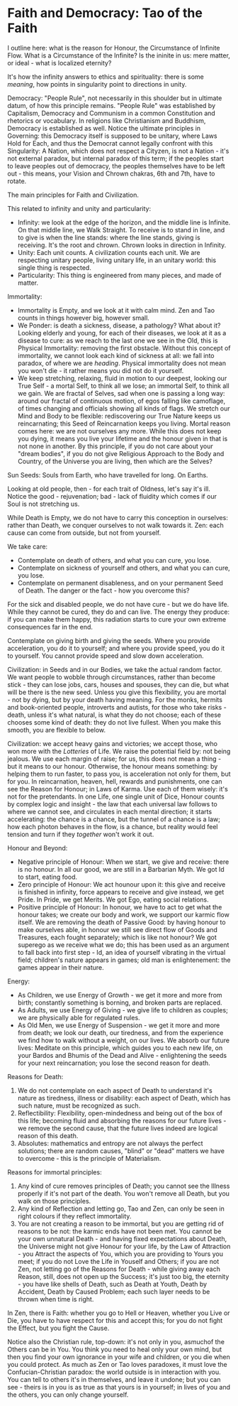 # Faith and Democracy: Tao of the Faith

I outline here: what is the reason for Honour, the Circumstance of Infinite Flow. What is a Circumstance of the Infinite? Is the ininite in us: mere matter, or ideal - what is localized eternity?

It's how the infinity answers to ethics and spirituality: there is some *meaning*, how points in singularity point to directions in unity.

Democracy: "People Rule", not necessarily in this shoulder but in ultimate datum, of how this principle remains. "People Rule" was established by Capitalism, Democracy and Communism in a common Constitution and rhetorics or vocabulary. In religions like Christianism and Buddhism, Democracy is established as well. Notice the ultimate principles in Governing: this Democracy itself is supposed to be unitary, where Laws Hold for Each, and thus the Democrat cannot legally confront with this Singularity: A Nation, which does not respect a Cityzen, is not a Nation - it's not external paradox, but internal paradox of this term; if the peoples start to leave peoples out of democracy, the peoples themselves have to be left out - this means, your Vision and Chrown chakras, 6th and 7th, have to rotate.

The main principles for Faith and Civilization.

This related to infinity and unity and particularity:
- Infinity: we look at the edge of the horizon, and the middle line is Infinite. On that middle line, we Walk Straight. To receive is to stand in line, and to give is when the line stands: where the line stands, giving is receiving. It's the root and chrown. Chrown looks in direction in Infinity.
- Unity: Each unit counts. A civilization counts each unit. We are respecting unitary people, living unitary life, in an unitary world: this single thing is respected.
- Particularity: This thing is engineered from many pieces, and made of matter.

Immortality:
- Immortality is Empty, and we look at it with calm mind. Zen and Tao counts in things however big, however small.
- We Ponder: is death a sickness, disease, a pathology? What about it? Looking elderly and young, for each of their diseases, we look at it as a disease to cure: as we reach to the last one we see in the Old, this is Physical Immortality: removing the first obstacle. Without this concept of immortality, we cannot look each kind of sickness at all: we fall into paradox, of where we are *heading*. Physical immortality does not mean you won't die - it rather means you did not do it yourself.
- We keep stretching, relaxing, fluid in motion to our deepest, looking our True Self - a mortal Self, to think all we lose; an immortal Self, to think all we gain. We are fractal of Selves, sad when one is passing a long way: around our fractal of continuous motion, of egos falling like camoflage, of times changing and officials showing all kinds of flags. We stretch our Mind and Body to be flexible: rediscovering our True Nature keeps us reincarnating; this Seed of Reincarnation keeps you living. Mortal reason comes here: we are not ourselves any more. While this does not keep you dying, it means you live your lifetime and the honour given in that is not none in another. By this principle, if you do not care about your "dream bodies", if you do not give Religious Approach to the Body and Country, of the Universe you are living, then which are the Selves?

Sun Seeds: Souls from Earth, who have travelled for long. On Earths.

Looking at old people, then - for each trait of Oldness, let's say it's ill. Notice the good - rejuvenation; bad - lack of fluidity which comes if our Soul is not stretching us.

While Death is Empty, we do not have to carry this conception in ourselves: rather than Death, we conquer ourselves to not walk towards it. Zen: each cause can come from outside, but not from yourself.

We take care:
- Contemplate on death of others, and what you can cure, you lose.
- Contemplate on sickness of yourself and others, and what you can cure, you lose.
- Contemplate on permanent disableness, and on your permanent Seed of Death. The danger or the fact - how you overcome this?

For the sick and disabled people, we do not have cure - but we do have life. While they cannot be cured, they do and can live. The energy they produce: if you can make them happy, this radiation starts to cure your own extreme consequences far in the end.

Contemplate on giving birth and giving the seeds. Where you provide acceleration, you do it to yourself; and where you provide speed, you do it to yourself. You cannot provide speed and slow down acceleration.

Civilization: in Seeds and in our Bodies, we take the actual random factor. We want people to wobble through circumstances, rather than become stick - they can lose jobs, cars, houses and spouses, they can die, but what will be there is the new seed. Unless you give this flexibility, you are mortal - not by dying, but by your death having meaning. For the monks, hermits and book-oriented people, introverts and autists, for those who take risks - death, unless it's what natural, is what they do not choose; each of these chooses some kind of death: they do not live fullest. When you make this smooth, you are flexible to below.

Civilization: we accept heavy gains and victories; we accept those, who won more with the *Lotteries* of Life. We raise the potential field by: not being jealous. We use each margin of raise; for us, this does not mean a thing - but it means to our honour. Otherwise, the honour means something: by helping them to run faster, to pass you, is acceleration not only for them, but for you. In reincarnation, heaven, hell, rewards and punishments, one can see the Reason for Honour; in Laws of Karma. Use each of them wisely: it's not for the pretendants. In one Life, one single unit of Dice, Honour counts by complex logic and insight - the law that each universal law follows to where we cannot see, and circulates in each mental direction; it starts accelerating: the chance is a chance, but the tunnel of a chance is a law; how each photon behaves in the flow, is a chance, but reality would feel tension and turn if they *together* won't work it out.

Honour and Beyond:
- Negative principle of Honour: When we start, we give and receive: there is no honour. In all our good, we are still in a Barbarian Myth. We got Id to start, eating food.
- Zero principle of Honour: We act hounour upon it: this give and receive is finished in infinity, force appears to receive and give instead, we get Pride. In Pride, we get Merits. We got Ego, eating social relations.
- Positive principle of Honour: In honour, we have to act to get what the honour takes; we create our body and work, we support our karmic flow itself. We are removing the death of Passive Good: by having honour to make ourselves able, in honour we still see direct flow of Goods and Treasures, each fought separately; which is like not honour? We got superego as we receive what we do; this has been used as an argument to fall back into first step - Id, an idea of yourself vibrating in the virtual field; children's nature appears in games; old man is enlightenement: the games appear in their nature.

Energy:
- As Children, we use Energy of Growth - we get it more and more from birth; constantly something is borning, and broken parts are replaced.
- As Adults, we use Energy of Giving - we give life to children as couples; we are physically able for regulated rules.
- As Old Men, we use Energy of Suspension - we get it more and more from death; we look our death, our tiredness, and from the experience we find how to walk without a weight, on our lives. We absorb our future lives: Meditate on this principle, which guides you to each new life, on your Bardos and Bhumis of the Dead and Alive - enlightening the seeds for your next reincarnation; you lose the second reason for death.

Reasons for Death:
1. We do not contemplate on each aspect of Death to understand it's nature as tiredness, illness or disability: each aspect of Death, which has such nature, must be recognized as such.
2. Reflectibility: Flexibility, open-mindedness and being out of the box of this life; becoming fluid and absorbing the reasons for our future lives - we remove the second cause, that the future lives indeed are logical reason of this death.
3. Absolutes: mathematics and entropy are not always the perfect solutions; there are random causes, "blind" or "dead" matters we have to overcome - this is the principle of Materialism.

Reasons for immortal principles:
1. Any kind of cure removes principles of Death; you cannot see the Illness properly if it's not part of the death. You won't remove all Death, but you walk on those principles.
2. Any kind of Reflection and letting go, Tao and Zen, can only be seen in right colours if they reflect immortality.
3. You are not creating a reason to be immortal, but you are getting rid of reasons to be not: the karmic ends have not been met. You cannot be your own unnatural Death - and having fixed expectations about Death, the Universe might not give Honour for your life, by the Law of Attraction - you Attract the aspects of You, which you are providing to Yours you meet; if you do not Love the Life in Youself and Others; if you are not Zen, not letting go of the Reasons for Death - while giving away each Reason, still, does not open up the Success; it's just too big, the eternity - you have like shells of Death, such as Death at Youth, Death by Accident, Death by Caused Problem; each such layer needs to be thrown when time is right.

In Zen, there is Faith: whether you go to Hell or Heaven, whether you Live or Die, you have to have respect for this and accept this; for you do not fight the Effect, but you fight the Cause.

Notice also the Christian rule, top-down: it's not only in you, asmuchof the Others can be in You. You think you need to heal only your own mind, but then you find your own ignorance in your wife and children, or you die when you could protect. As much as Zen or Tao loves paradoxes, it must love the Confucian-Christian paradox: the world outside is in interaction with you. You can tell to others it's in themselves, and leave it undone; but you can see - theirs is in you is as true as that yours is in yourself; in lives of you and the others, you can only change yourself.
